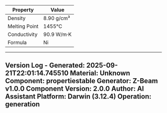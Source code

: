 | Property | Value |
|----------|-------|
| Density | 8.90 g/cm³ |
| Melting Point | 1455°C |
| Conductivity | 90.9 W/m·K |
| Formula | Ni |


---
Version Log - Generated: 2025-09-21T22:01:14.745510
Material: Unknown
Component: propertiestable
Generator: Z-Beam v1.0.0
Component Version: 2.0.0
Author: AI Assistant
Platform: Darwin (3.12.4)
Operation: generation
---